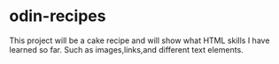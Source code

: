 # odin-recipes
This project will be a cake recipe and will show what HTML skills I have learned so far. Such as images,links,and different text elements.